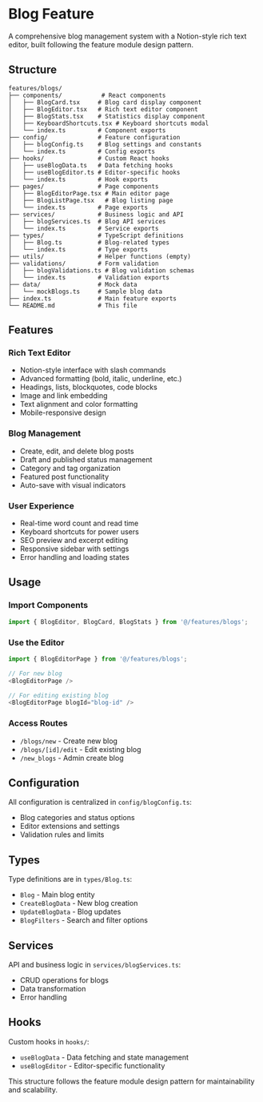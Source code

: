 # Blog Feature

A comprehensive blog management system with a Notion-style rich text editor, built following the feature module design pattern.

## Structure

```
features/blogs/
├── components/           # React components
│   ├── BlogCard.tsx     # Blog card display component
│   ├── BlogEditor.tsx   # Rich text editor component
│   ├── BlogStats.tsx    # Statistics display component
│   ├── KeyboardShortcuts.tsx # Keyboard shortcuts modal
│   └── index.ts         # Component exports
├── config/              # Feature configuration
│   ├── blogConfig.ts    # Blog settings and constants
│   └── index.ts         # Config exports
├── hooks/               # Custom React hooks
│   ├── useBlogData.ts   # Data fetching hooks
│   ├── useBlogEditor.ts # Editor-specific hooks
│   └── index.ts         # Hook exports
├── pages/               # Page components
│   ├── BlogEditorPage.tsx # Main editor page
│   ├── BlogListPage.tsx   # Blog listing page
│   └── index.ts         # Page exports
├── services/            # Business logic and API
│   ├── blogServices.ts  # Blog API services
│   └── index.ts         # Service exports
├── types/               # TypeScript definitions
│   ├── Blog.ts          # Blog-related types
│   └── index.ts         # Type exports
├── utils/               # Helper functions (empty)
├── validations/         # Form validation
│   ├── blogValidations.ts # Blog validation schemas
│   └── index.ts         # Validation exports
├── data/                # Mock data
│   └── mockBlogs.ts     # Sample blog data
├── index.ts             # Main feature exports
└── README.md            # This file
```

## Features

### Rich Text Editor
- Notion-style interface with slash commands
- Advanced formatting (bold, italic, underline, etc.)
- Headings, lists, blockquotes, code blocks
- Image and link embedding
- Text alignment and color formatting
- Mobile-responsive design

### Blog Management
- Create, edit, and delete blog posts
- Draft and published status management
- Category and tag organization
- Featured post functionality
- Auto-save with visual indicators

### User Experience
- Real-time word count and read time
- Keyboard shortcuts for power users
- SEO preview and excerpt editing
- Responsive sidebar with settings
- Error handling and loading states

## Usage

### Import Components
```typescript
import { BlogEditor, BlogCard, BlogStats } from '@/features/blogs';
```

### Use the Editor
```typescript
import { BlogEditorPage } from '@/features/blogs';

// For new blog
<BlogEditorPage />

// For editing existing blog
<BlogEditorPage blogId="blog-id" />
```

### Access Routes
- `/blogs/new` - Create new blog
- `/blogs/[id]/edit` - Edit existing blog
- `/new_blogs` - Admin create blog

## Configuration

All configuration is centralized in `config/blogConfig.ts`:
- Blog categories and status options
- Editor extensions and settings
- Validation rules and limits

## Types

Type definitions are in `types/Blog.ts`:
- `Blog` - Main blog entity
- `CreateBlogData` - New blog creation
- `UpdateBlogData` - Blog updates
- `BlogFilters` - Search and filter options

## Services

API and business logic in `services/blogServices.ts`:
- CRUD operations for blogs
- Data transformation
- Error handling

## Hooks

Custom hooks in `hooks/`:
- `useBlogData` - Data fetching and state management
- `useBlogEditor` - Editor-specific functionality

This structure follows the feature module design pattern for maintainability and scalability.

